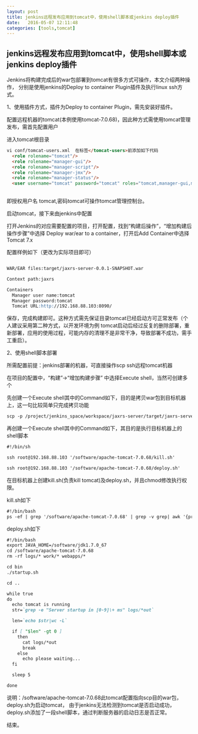 ```yaml
---
layout: post
title: jenkins远程发布应用到tomcat中，使用shell脚本或jenkins deploy插件
date:   2016-05-07 12:11:48
categories: [tools,tomcat]
---
```


## jenkins远程发布应用到tomcat中，使用shell脚本或jenkins deploy插件

Jenkins将构建完成后的war包部署到tomcat有很多方式可操作，本文介绍两种操作，
分别是使用jenkins的Deploy to container Plugin插件及执行linux ssh方式。

1、使用插件方式，插件为Deploy to container Plugin，需先安装好插件。

配置远程机器的tomcat(本例使用tomcat-7.0.68)，因此种方式需使用tomcat管理发布，需首先配置用户

进入tomcat根目录

```markdown
vi conf/tomcat-users.xml  在标签</tomcat-users>前添加如下代码
  <role rolename="tomcat"/>
  <role rolename="manager-gui"/>
  <role rolename="manager-script"/>
  <role rolename="manager-jmx"/>
  <role rolename="manager-status"/>
  <user username="tomcat" password="tomcat" roles="tomcat,manager-gui,manager-script,manager-jmx,manager-status"/>
  
```

即授权用户名 tomcat,密码tomcat可操作tomcat管理控制台。

启动tomcat，接下来由jenkins中配置

打开Jenkins的对应需要配置的项目，打开配置，找到“构建后操作”，“增加构建后操作步骤”中选择
Deploy war/ear to a container，打开后Add Container中选择Tomcat 7.x

配置样例如下（更改为实际项目即可）

```markdown

WAR/EAR files:target/jaxrs-server-0.0.1-SNAPSHOT.war

Context path:jaxrs

Containers
  Manager user name:tomcat
  Manager password:tomcat
  Tomcat URL:http://192.168.88.103:8090/

```

保存，完成构建即可。这种方式需先保证目录tomcat已经启动方可正常发布（个人建议采用第二种方式，以开发环境为例
tomcat启动后经过反复的删除部署，重新部署，应用的使用过程，可能内存的清理不是非常干净，导致部署不成功，需手工重启）。

2、使用shell脚本部署

所需配置前提：jenkins部署的机器，可直接操作scp ssh远程tomcat机器

在项目的配置中，“构建”->“增加构建步骤” 中选择Execute shell，当然可创建多个

先创建一个Execute shell其中的Command如下，目的是拷贝war包到目标机器上，这一句比较简单只完成拷贝功能

```markdown
scp -p /project/jenkins_space/workspace/jaxrs-server/target/jaxrs-server-0.0.1-SNAPSHOT.war root@192.168.88.103:/project/jaxrs-server-0.0.1-SNAPSHOT.war
```


再创建一个Execute shell其中的Command如下，其目的是执行目标机器上的shell脚本

```markdown
#!/bin/sh

ssh root@192.168.88.103 '/software/apache-tomcat-7.0.68/kill.sh'

ssh root@192.168.88.103 '/software/apache-tomcat-7.0.68/deploy.sh'

```

在目标机器上创建kill.sh(负责kill tomcat)及deploy.sh，并且chmod修改执行权限。

kill.sh如下

```markdown
#!/bin/bash
ps -ef | grep '/software/apache-tomcat-7.0.68' | grep -v grep| awk '{print $2}'| xargs kill -9
```

deploy.sh如下

```markdown
#!/bin/bash
export JAVA_HOME=/software/jdk1.7.0_67
cd /software/apache-tomcat-7.0.68
rm -rf logs/* work/* webapps/*

cd bin
./startup.sh

cd ..

while true
do
  echo tomcat is running
  str=`grep -e "Server startup in [0-9]\+ ms" logs/*out`

  len=`echo $str|wc -L`

  if [ "$len" -gt 0 ]
    then
      cat logs/*out
      break
    else
      echo please waiting...
  fi

  sleep 5

done
```

说明：/software/apache-tomcat-7.0.68此tomcat配置指向scp目的war包，deploy.sh为启动tomcat，
由于jenkins无法检测到tomcat是否启动成功，deploy.sh添加了一段shell脚本，通过判断服务器的启动日志是否正常。


结束。
